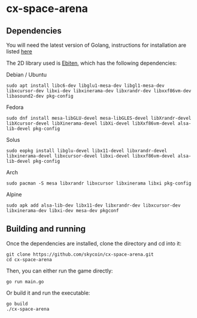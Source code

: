 # cx-space-arena 

## Dependencies
You will need the latest version of Golang, instructions for installation are listed [here](https://go.dev/doc/install)

The 2D library used is [Ebiten](https://ebiten.org/), which has the following dependencies:

Debian / Ubuntu
```
sudo apt install libc6-dev libglu1-mesa-dev libgl1-mesa-dev libxcursor-dev libxi-dev libxinerama-dev libxrandr-dev libxxf86vm-dev libasound2-dev pkg-config
```
Fedora
```
sudo dnf install mesa-libGLU-devel mesa-libGLES-devel libXrandr-devel libXcursor-devel libXinerama-devel libXi-devel libXxf86vm-devel alsa-lib-devel pkg-config
```
Solus
```
sudo eopkg install libglu-devel libx11-devel libxrandr-devel libxinerama-devel libxcursor-devel libxi-devel libxxf86vm-devel alsa-lib-devel pkg-config
```
Arch
```
sudo pacman -S mesa libxrandr libxcursor libxinerama libxi pkg-config
```
Alpine
```
sudo apk add alsa-lib-dev libx11-dev libxrandr-dev libxcursor-dev libxinerama-dev libxi-dev mesa-dev pkgconf
```

## Building and running

Once the dependencies are installed, clone the directory and cd into it:
```
git clone https://github.com/skycoin/cx-space-arena.git
cd cx-space-arena
```
Then, you can either run the game directly:
```
go run main.go
```
Or build it and run the executable:
```
go build
./cx-space-arena
```
